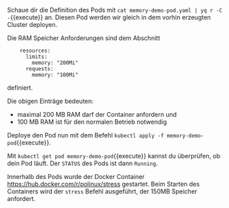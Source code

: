 Schaue dir die Definition des Pods mit `cat memory-demo-pod.yaml | yq r -C -`{{execute}} an.
Diesen Pod werden wir gleich in dem vorhin erzeugten Cluster deployen.

Die RAM Speicher Anforderungen sind dem Abschnitt
```
	resources:
      limits:
        memory: "200Mi"
      requests:
        memory: "100Mi"
```
definiert.

Die obigen Einträge bedeuten:
- maximal 200 MB RAM darf der Container anfordern und
- 100 MB RAM ist für den normalen Betrieb notwendig

Deploye  den Pod nun mit dem Befehl `kubectl apply -f memory-demo-pod`{{execute}}.

Mit `kubectl get pod memory-demo-pod`{{execute}} kannst du überprüfen, ob dein Pod
läuft. Der `STATUS` des Pods ist dann `Running`.

Innerhalb des Pods wurde der Docker Container https://hub.docker.com/r/polinux/stress 
gestartet. Beim Starten des Containers wird der `stress` Befehl ausgeführt, 
der 150MB Speicher anfordert.
